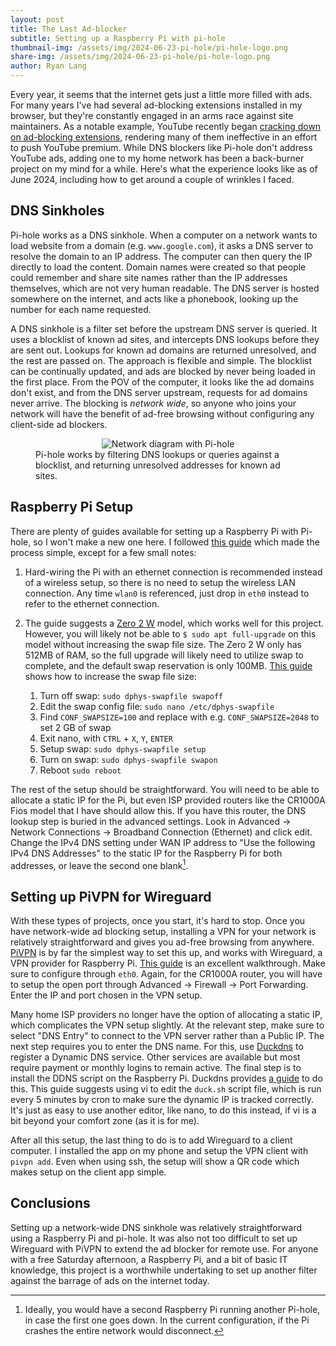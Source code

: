 ```yaml
---
layout: post
title: The Last Ad-blocker
subtitle: Setting up a Raspberry Pi with pi-hole
thumbnail-img: /assets/img/2024-06-23-pi-hole/pi-hole-logo.png
share-img: /assets/img/2024-06-23-pi-hole/pi-hole-logo.png
author: Ryan Lang
---
```


Every year, it seems that the internet gets just a little more filled with ads. For many years I've had several ad-blocking extensions installed in my browser, but they're constantly engaged in an arms race against site maintainers. As a notable example, YouTube recently began [cracking down on ad-blocking extensions](https://www.theverge.com/2024/4/15/24131338/youtube-ad-blocker-crackdown-mobile-apps), rendering many of them ineffective in an effort to push YouTube premium. While DNS blockers like Pi-hole don't address YouTube ads, adding one to my home network has been a back-burner project on my mind for a while. Here's what the experience looks like as of June 2024, including how to get around a couple of wrinkles I faced.

## DNS Sinkholes

Pi-hole works as a DNS sinkhole. When a computer on a network wants to load website from a domain (e.g. `www.google.com`), it asks a DNS server to resolve the domain to an IP address. The computer can then query the IP directly to load the content. Domain names were created so that people could remember and share site names rather than the IP addresses themselves, which are not very human readable. The DNS server is hosted somewhere on the internet, and acts like a phonebook, looking up the number for each name requested.

A DNS sinkhole is a filter set before the upstream DNS server is queried. It uses a  blocklist of known ad sites, and intercepts DNS lookups before they are sent out. Lookups for known ad domains are returned unresolved, and the rest are passed on. The approach is flexible and simple. The blocklist can be continually updated, and ads are blocked by never being loaded in the first place. From the POV of the computer, it looks like the ad domains don't exist, and from the DNS server upstream, requests for ad domains never arrive. The blocking is *network wide*, so anyone who joins your network will have the benefit of ad-free browsing without configuring any client-side ad blockers.

<figure style="display: flex; flex-direction: column; align-items: center; margin-bottom: 20px;">
    <img src="https://rlang81.github.io/assets/img/2024-06-23-pi-hole/pi-hole-network.png"
         alt="Network diagram with Pi-hole">
    <figcaption>Pi-hole works by filtering DNS lookups or queries against a blocklist, and returning unresolved addresses for known ad sites.</figcaption>
</figure>

## Raspberry Pi Setup

There are plenty of guides available for setting up a Raspberry Pi with Pi-hole, so I won't make a new one here. I followed [this guide](https://www.raspberrypi.com/tutorials/running-pi-hole-on-a-raspberry-pi/) which made the process simple, except for a few small notes:

1) Hard-wiring the Pi with an ethernet connection is recommended instead of a wireless setup, so there is no need to setup the wireless LAN connection. Any time `wlan0` is referenced, just drop in `eth0` instead to refer to the ethernet connection.

2) The guide suggests a [Zero 2 W](https://www.raspberrypi.com/products/raspberry-pi-zero-2-w/) model, which works well for this project. However, you will likely not be able to `$ sudo apt full-upgrade` on this model without increasing the swap file size. The Zero 2 W only has 512MB of RAM, so the full upgrade will likely need to utilize swap to complete, and the default swap reservation is only 100MB. [This guide](https://pimylifeup.com/raspberry-pi-swap-file/) shows how to increase the swap file size:

    1) Turn off swap: `sudo dphys-swapfile swapoff`
    2) Edit the swap config file: `sudo nano /etc/dphys-swapfile`
    3) Find `CONF_SWAPSIZE=100` and replace with e.g. `CONF_SWAPSIZE=2048` to set 2 GB of swap
    4) Exit nano, with `CTRL` + `X`, `Y`, `ENTER`
    5) Setup swap: `sudo dphys-swapfile setup`
    6) Turn on swap: `sudo dphys-swapfile swapon`
    7) Reboot `sudo reboot`

The rest of the setup should be straightforward. You will need to be able to allocate a static IP for the Pi, but even ISP provided routers like the CR1000A Fios model that I have should allow this. If you have this router, the DNS lookup step is buried in the advanced settings. Look in Advanced -> Network Connections -> Broadband Connection (Ethernet) and click edit. Change the IPv4 DNS setting under WAN IP address to "Use the following IPv4 DNS Addresses" to the static IP for the Raspberry Pi for both addresses, or leave the second one blank[^1].

## Setting up PiVPN for Wireguard

With these types of projects, once you start, it's hard to stop. Once you have network-wide ad blocking setup, installing a VPN for your network is relatively straightforward and gives you ad-free browsing from anywhere. [PiVPN](pivpn.io) is by far the simplest way to set this up, and works with Wireguard, a VPN provider for Raspberry Pi. [This guide](https://www.sitepoint.com/setting-up-a-home-vpn-using-your-raspberry-pi/) is an excellent walkthrough. Make sure to configure through `eth0`. Again, for the CR1000A router, you will have to setup the open port through Advanced -> Firewall -> Port Forwarding. Enter the IP and port chosen in the VPN setup.

Many home ISP providers no longer have the option of allocating a static IP, which complicates the VPN setup slightly. At the relevant step, make sure to select "DNS Entry" to connect to the VPN server rather than a Public IP. The next step requires you to enter the DNS name. For this, use [Duckdns](https://www.duckdns.org/) to register a Dynamic DNS service. Other services are available but most require payment or monthly logins to remain active. The final step is to install the DDNS script on the Raspberry Pi. Duckdns provides [a guide](https://www.duckdns.org/install.jsp) to do this. This guide suggests using vi to edit the `duck.sh` script file, which is run every 5 minutes by cron to make sure the dynamic IP is tracked correctly. It's just as easy to use another editor, like nano, to do this instead, if vi is a bit beyond your comfort zone (as it is for me).

After all this setup, the last thing to do is to add Wireguard to a client computer. I installed the app on my phone and setup the VPN client with `pivpn add`. Even when using ssh, the setup will show a QR code which makes setup on the client app simple.

## Conclusions

Setting up a network-wide DNS sinkhole was relatively straightforward using a Raspberry Pi and pi-hole. It was also not too difficult to set up Wireguard with PiVPN to extend the ad blocker for remote use. For anyone with a free Saturday afternoon, a Raspberry Pi, and a bit of basic IT knowledge, this project is a worthwhile undertaking to set up another filter against the barrage of ads on the internet today. 


[^1]: Ideally, you would have a second Raspberry Pi running another Pi-hole, in case the first one goes down. In the current configuration, if the Pi crashes the entire network would disconnect.
